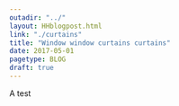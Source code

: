 ```yaml
---
outadir: "../"
layout: HHblogpost.html
link: "./curtains"
title: "Window window curtains curtains"
date: 2017-05-01
pagetype: BLOG
draft: true
---
```


A test